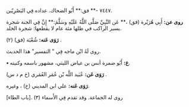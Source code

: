 ٧٤٤٧ -** فق:** أَبُو الضحاك. عداده فِي البَصْرِيّين.

**روى عن:** أَبِي هُرَيْرة (فق) ،** عَن النَّبِيِّ صَلَّى اللَّهُ عَلَيْهِ وسَلَّمَ:** إِنَّ فِي الجنة شجرة يسير الراكب في ظلها مئة عام لا يقطعها: شجرة الخلد.

**رَوَى عَنه:** شُعْبَة (فق) (٢) .

روى لَهُ ابْن ماجه فِي " التفسير" هذا الحديث.

**• ع:** أَبُو ضمرة أنس بن عياض الليثي، مشهور باسمه وكنيته.

**رَوَى عَن:** عُبَيد اللَّه بْن عُمَر العُمَري (خ م د س) .

**رَوَى عَنه:** علي ابن المديني (خ) ، وغيره.

روى له الجماعة. وقد تقدم فِي الأَسماء (٣) .[باب الطاء]